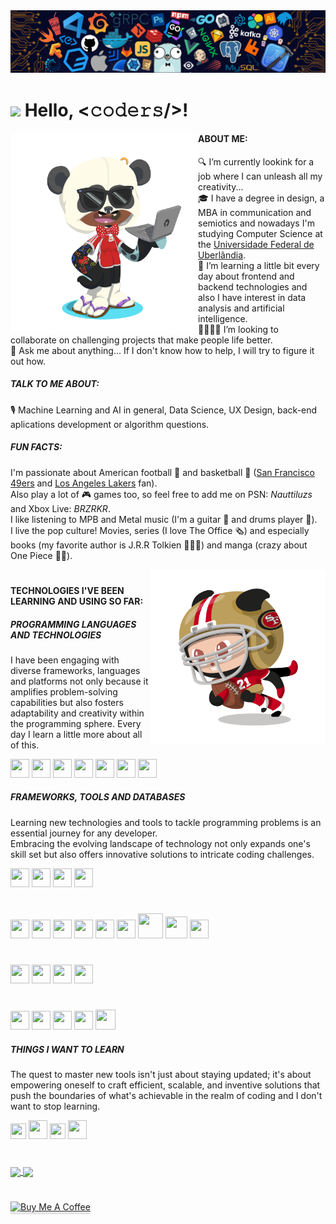 <!--header-->
<img src="https://github.com/diegodemiranda/diegodemiranda/blob/60d4dba1af4895c207f476561f96e938f386e06f/header_code.png"/>

# <img src="https://media.giphy.com/media/hvRJCLFzcasrR4ia7z/giphy.gif" width="30px"> Hello, <𝚌𝚘𝚍𝚎𝚛𝚜/>!

<!--profile_views-->



<!--bio-->
<img align="left" alt="octocat_png" src="https://github.com/diegodemiranda/diegodemiranda/blob/c407b7b14c5b62324c19b3d9c1ffdf1229d442cc/my_octocat.png" width="300" height="320"/>

#### ABOUT ME:
🔍 I’m currently lookink for a job where I can unleash all my creativity...<br>
🎓 I have a degree in design, a MBA in communication and semiotics and nowadays I'm studying Computer Science at the [Universidade Federal de Uberlândia](https://ufu.br).<br>
🌱 I’m learning a little bit every day about frontend and backend technologies and also I have interest in data analysis and artificial intelligence.<br>
🫱🏾‍🫲🏻 I’m looking to collaborate on challenging projects that make people life better.<br>
💬 Ask me about anything... If I don't know how to help, I will try to figure it out how.

 ##### TALK TO ME ABOUT:
🎙️ Machine Learning and AI in general, Data Science, UX Design, back-end aplications development or algorithm questions.

##### FUN FACTS:
I'm passionate about American football 🏈 and basketball 🏀 ([San Francisco 49ers](https://www.instagram.com/49ers/) and [Los Angeles Lakers](https://www.instagram.com/lakers/) fan).<br>
Also play a lot of 🎮 games too, so feel free to add me on PSN: *Nauttiluzs* and Xbox Live: *BRZRKR*.<br>
I like listening to MPB and Metal music (I'm a guitar 🎸 and drums player 🥁).<br>
I live the pop culture! Movies, series (I love The Office 🗞️) and especially books (my favorite author is J.R.R Tolkien 🧙🏾‍♂️) and manga (crazy about One Piece 🏴‍☠️).

<img align="right" alt="PNG" src="https://github.com/diegodemiranda/diegodemiranda/blob/536566d733761d90f2bfa89ba0f18526f0f0cefc/49_octocat.png" width="280" height="280"/>

#

<!--stkills_and_techniques-->

#### TECHNOLOGIES I'VE BEEN LEARNING AND USING SO FAR:

##### PROGRAMMING LANGUAGES AND TECHNOLOGIES

<p>I have been engaging with diverse frameworks, languages and platforms not only because it amplifies problem-solving capabilities but also fosters adaptability and creativity within the programming sphere. Every day I learn a little more about all of this.</p>

<img src="https://cdn.jsdelivr.net/gh/devicons/devicon/icons/python/python-original.svg" width = "30" height = "30"/><!--icone python-->
<img src="https://cdn.jsdelivr.net/gh/devicons/devicon/icons/javascript/javascript-original.svg" width = "30" height = "30" /><!--icone javascript-->
<img src="https://cdn.jsdelivr.net/gh/devicons/devicon/icons/typescript/typescript-original.svg" width = "30" height = "30"/><!--icone typescript-->
<img src="https://cdn.jsdelivr.net/gh/devicons/devicon/icons/html5/html5-original.svg" width = "30" height = "30"/><!-- icone html-->
<img src="https://cdn.jsdelivr.net/gh/devicons/devicon/icons/css3/css3-original.svg" width = "30" height = "30"/><!-- icone css-->
<img loading="lazy" src="https://cdn.jsdelivr.net/gh/devicons/devicon/icons/java/java-original.svg" width = "30" height = "30"/><!--icone java-->
<img src="https://cdn.jsdelivr.net/gh/devicons/devicon/icons/c/c-original.svg" width = "30" height = "30"/><!--icone c-->
<br>

##### FRAMEWORKS, TOOLS AND DATABASES

<p>Learning new technologies and tools to tackle programming problems is an essential journey for any developer.<br>
Embracing the evolving landscape of technology not only expands one's skill set but also offers innovative solutions to intricate coding challenges.</p>

<img src="https://cdn.jsdelivr.net/gh/devicons/devicon@latest/icons/fastapi/fastapi-original.svg" width = "30" height = "30" /><!--icone fastapi-->
<img src="https://cdn.jsdelivr.net/gh/devicons/devicon/icons/tensorflow/tensorflow-original.svg" width="30" height="30"/><!--icone tensorflow-->
<img src="https://cdn.jsdelivr.net/gh/devicons/devicon@latest/icons/pytorch/pytorch-original.svg" width = "30" height = "30"/><!--icone pytorch-->
<img src="https://cdn.jsdelivr.net/gh/devicons/devicon@latest/icons/nodejs/nodejs-original.svg" width = "30" height = "30" /><!-- icone nodejs-->
#
<img src="https://cdn.jsdelivr.net/gh/devicons/devicon@latest/icons/amazonwebservices/amazonwebservices-original-wordmark.svg" width = "30" height = "30" /><!--icone aws-->
<img loading="lazy" src="https://cdn.jsdelivr.net/gh/devicons/devicon/icons/linux/linux-original.svg" width = "30" height = "30"/><!--icone linux-->
<img loading="lazy" src="https://cdn.jsdelivr.net/gh/devicons/devicon/icons/git/git-original.svg" width = "30" height = "30"/><!--icone git-->
<img src="https://cdn.jsdelivr.net/gh/devicons/devicon@latest/icons/swagger/swagger-original.svg" width = "30" height = "30"/><!--icone swagger-->
<img src="https://cdn.jsdelivr.net/gh/devicons/devicon@latest/icons/jupyter/jupyter-original-wordmark.svg" width = "30" height = "30" /><!--icone jupyter-->
<img src="https://cdn.jsdelivr.net/gh/devicons/devicon@latest/icons/githubactions/githubactions-original.svg" width = "30" height = "30" /><!--icone gitac-->
<img src="https://cdn.jsdelivr.net/gh/devicons/devicon@latest/icons/docker/docker-original-wordmark.svg" width="40" height="40"  /><!--icone docker-->
<img src="https://cdn.jsdelivr.net/gh/devicons/devicon@latest/icons/kubernetes/kubernetes-original.svg"  width="35" height="35"  /><!--icone kubernets-->
<img src="https://cdn.jsdelivr.net/gh/devicons/devicon@latest/icons/googlecloud/googlecloud-original.svg" width = "30" height = "30" /><!--icone ggc-->
#
<img src="https://cdn.jsdelivr.net/gh/devicons/devicon/icons/canva/canva-original.svg" width = "30" height = "30"/><!--icone canva-->
<img src="https://cdn.jsdelivr.net/gh/devicons/devicon/icons/photoshop/photoshop-plain.svg" width = "30" height = "30"/><!--icone photoshop-->
<img src="https://cdn.jsdelivr.net/gh/devicons/devicon/icons/illustrator/illustrator-plain.svg" width = "30" height = "30"/><!--icone illustrator-->
<img src="https://cdn.jsdelivr.net/gh/devicons/devicon/icons/figma/figma-original.svg" width = "30" height = "30"/><!--icone figma-->
#
<img src="https://cdn.jsdelivr.net/gh/devicons/devicon@latest/icons/couchdb/couchdb-original.svg" width = "30" height = "30"/><!--icone couchdb-->
<img src="https://cdn.jsdelivr.net/gh/devicons/devicon/icons/postgresql/postgresql-original.svg" width = "30" height = "30"/><!--icone postgresql-->
<img src="https://cdn.jsdelivr.net/gh/devicons/devicon@latest/icons/mysql/mysql-original.svg" width = "30" height = "30" /><!--icone mysql-->
<img src="https://cdn.jsdelivr.net/gh/devicons/devicon@latest/icons/redis/redis-original.svg" width = "30" height = "30"/><!--icone redis-->
<img src="https://cdn.jsdelivr.net/gh/devicons/devicon@latest/icons/mongodb/mongodb-original.svg" width = "32" height = "32"/><!--icone mongodb-->



##### THINGS I WANT TO LEARN

<p>The quest to master new tools isn't just about staying updated; it's about empowering oneself to craft efficient, scalable, and inventive solutions that push the boundaries of what's achievable in the realm of coding and I don't want to stop learning.</p>

<img src="https://cdn.jsdelivr.net/gh/devicons/devicon/icons/kotlin/kotlin-original.svg" width = "25" height = "25"/><!--icone kotlin-->
<img src="https://cdn.jsdelivr.net/gh/devicons/devicon/icons/swift/swift-original.svg" width = "30" height = "30"/><!--icone swift-->
<img src="https://cdn.jsdelivr.net/gh/devicons/devicon@latest/icons/rust/rust-line.svg" width = "25" height = "25"/><!--icone rust-->
<img src="https://cdn.jsdelivr.net/gh/devicons/devicon/icons/graphql/graphql-plain.svg" width = "30" height = "30"/><!-- icone graphql-->
<br>   

#

<!--stats-->

<a href="https://github.com/diegodemiranda/github-readme-stats">
<img align="center" height=150 src="https://github-readme-stats.vercel.app/api/top-langs/?username=diegodemiranda&langs_count=5&theme=transparent&layout=compact"/>
</a>
<a href= "https://github.com/diegodemiranda/github-readme-stats">
<img align="center" height=150 src="https://github-readme-stats.vercel.app/api?username=diegodemiranda&show_icons=true&theme=transparent&hide=contribs"/>
</a>

#

<!--buy_me_a_coffe_button-->
<a href="https://www.buymeacoffee.com/diegodemiranda" target="_blank"><img src="https://www.buymeacoffee.com/assets/img/custom_images/orange_img.png" alt="Buy Me A Coffee" style="height: 41px !important;width: 174px !important;box-shadow: 0px 3px 2px 0px rgba(190, 190, 190, 0.5) !important;-webkit-box-shadow: 0px 3px 2px 0px rgba(190, 190, 190, 0.5) !important;" ></a>

<!--![snake gif](https://github.com/diegodemiranda/diegodemiranda/blob/output/github-contribution-grid-snake.svg)-->

